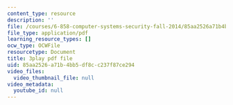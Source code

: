```yaml
---
content_type: resource
description: ''
file: /courses/6-858-computer-systems-security-fall-2014/85aa2526a71b4bb5df8cc237f87ce294_q1OF_0ICt9A.pdf
file_type: application/pdf
learning_resource_types: []
ocw_type: OCWFile
resourcetype: Document
title: 3play pdf file
uid: 85aa2526-a71b-4bb5-df8c-c237f87ce294
video_files:
  video_thumbnail_file: null
video_metadata:
  youtube_id: null
---
```

